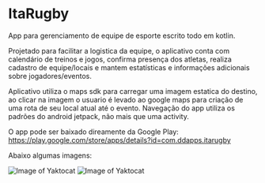 # ItaRugby
App para gerenciamento de equipe de esporte escrito todo em kotlin.

Projetado para facilitar a logistica da equipe, o aplicativo conta com calendário
de treinos e jogos, confirma presença dos atletas, realiza cadastro de equipe/locais
e mantem estatísticas e informações adicionais sobre jogadores/eventos.

Aplicativo utiliza o maps sdk para carregar uma imagem estatica do destino, ao clicar
na imagem o usuario é levado ao google maps para criação de uma rota de seu local atual
até o evento.
Navegação do app utiliza os padrões do android jetpack, não mais que uma activity.

O app pode ser baixado direamente da Google Play: https://play.google.com/store/apps/details?id=com.ddapps.itarugby

Abaixo algumas imagens:

![Image of Yaktocat](https://lh3.googleusercontent.com/3_Wt4iiO04WDtj0_sLUeTnUsXWAlA1GCV5NsM3MopUS1fCLVxkeCJf-XNQ8wpDKxIsU=w1920-h917) ![Image of Yaktocat](https://lh3.googleusercontent.com/X1isO6hFN6_rZGhUTJDWizb7NdjCR2Y-fHdW1GYGpV28aEpfwE0s2tDVHbg1EmNfvNU=w1920-h917)



